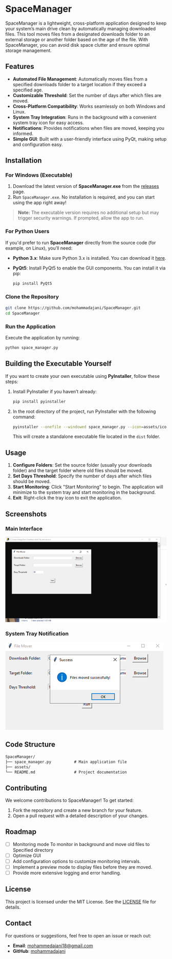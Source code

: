 # SpaceManager

SpaceManager is a lightweight, cross-platform application designed to keep your system’s main drive clean by automatically managing downloaded files. This tool moves files from a designated downloads folder to an external storage or another folder based on the age of the file. With SpaceManager, you can avoid disk space clutter and ensure optimal storage management.

## Features

- **Automated File Management**: Automatically moves files from a specified downloads folder to a target location if they exceed a specified age.
- **Customizable Threshold**: Set the number of days after which files are moved.
- **Cross-Platform Compatibility**: Works seamlessly on both Windows and Linux.
- **System Tray Integration**: Runs in the background with a convenient system tray icon for easy access.
- **Notifications**: Provides notifications when files are moved, keeping you informed.
- **Simple GUI**: Built with a user-friendly interface using PyQt, making setup and configuration easy.

## Installation

### For Windows (Executable)

1. Download the latest version of **SpaceManager.exe** from the [releases](https://github.com/mohammadajani/SpaceManager/releases) page.
2. Run `SpaceManager.exe`. No installation is required, and you can start using the app right away!

> **Note:** The executable version requires no additional setup but may trigger security warnings. If prompted, allow the app to run.

### For Python Users

If you'd prefer to run **SpaceManager** directly from the source code (for example, on Linux), you’ll need:

- **Python 3.x**: Make sure Python 3.x is installed. You can download it [here](https://www.python.org/downloads/).
- **PyQt5**: Install PyQt5 to enable the GUI components. You can install it via pip:

  ```bash
  pip install PyQt5
  ```

### Clone the Repository

```bash
git clone https://github.com/mohammadajani/SpaceManager.git
cd SpaceManager
```

### Run the Application

Execute the application by running:

```bash
python space_manager.py
```

## Building the Executable Yourself

If you want to create your own executable using **PyInstaller**, follow these steps:

1. Install PyInstaller if you haven’t already:
   ```bash
   pip install pyinstaller
   ```
2. In the root directory of the project, run PyInstaller with the following command:
   ```bash
   pyinstaller --onefile --windowed space_manager.py --icon=assets/icon.ico
   ```
   This will create a standalone executable file located in the `dist` folder.

## Usage

1. **Configure Folders**: Set the source folder (usually your downloads folder) and the target folder where old files should be moved.
2. **Set Days Threshold**: Specify the number of days after which files should be moved.
3. **Start Monitoring**: Click "Start Monitoring" to begin. The application will minimize to the system tray and start monitoring in the background.
4. **Exit**: Right-click the tray icon to exit the application.

## Screenshots

### Main Interface
![Main Interface](assets/main_interface.png)

### System Tray Notification
![Tray Notification](assets/tray_notification.png)

## Code Structure

```plaintext
SpaceManager/
├── space_manager.py          # Main application file
├── assets/
└── README.md                 # Project documentation
```

## Contributing

We welcome contributions to SpaceManager! To get started:

1. Fork the repository and create a new branch for your feature.
2. Open a pull request with a detailed description of your changes.

## Roadmap

- [ ] Monitoring mode To monitor in background and move old files to Specified directory
- [ ] Optimize GUI
- [ ] Add configuration options to customize monitoring intervals.
- [ ] Implement a preview mode to display files before they are moved.
- [ ] Provide more extensive logging and error handling.

## License

This project is licensed under the MIT License. See the [LICENSE](LICENSE) file for details.

## Contact

For questions or suggestions, feel free to open an issue or reach out:

- **Email**: mohammedajani18@gmail.com
- **GitHub**: [mohammadajani](https://github.com/mohammadajani)

